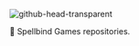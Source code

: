 ![github-head-transparent](https://github.com/SpellbindGames/.github/assets/174400221/1dcfb493-de7d-4ab4-97d0-6faf97c3fd9f)

🔮 Spellbind Games repositories.
